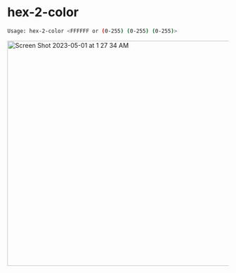 # hex-2-color

```bash
Usage: hex-2-color <FFFFFF or (0-255) (0-255) (0-255)>
```

<img width="512" alt="Screen Shot 2023-05-01 at 1 27 34 AM" src="https://user-images.githubusercontent.com/1154569/235428894-09cfe32e-54d7-4caf-9cf0-5d72706962b8.png">
